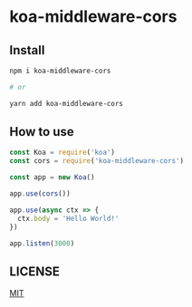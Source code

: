 # koa-middleware-cors

## Install

```sh
npm i koa-middleware-cors

# or

yarn add koa-middleware-cors
```

## How to use

```js
const Koa = require('koa')
const cors = require('koa-middleware-cors')

const app = new Koa()

app.use(cors())

app.use(async ctx => {
  ctx.body = 'Hello World!'
})

app.listen(3000)
```

## LICENSE

[MIT](./LICENSE)
